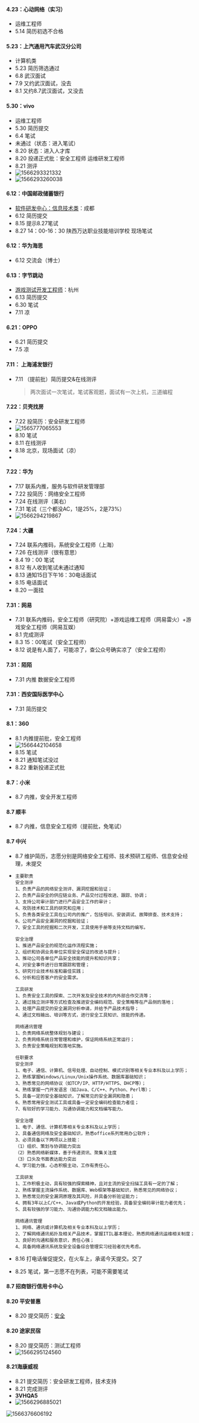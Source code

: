 #### 4.23：心动网络（实习）

- 运维工程师
- 5.14 简历初选不合格

#### 5.23：上汽通用汽车武汉分公司 

- 计算机类
- 5.23 简历筛选通过
- 6.8 武汉面试
- 7.9 又约武汉面试，没去
- 8.1 又约8.7武汉面试，又没去

#### 5.30：vivo

- 运维工程师
- 5.30 简历提交
- 6.4 笔试
- 未通过（状态：进入笔试）
- 8.20 状态：进入人才库
- 8.20 投递正式批：安全工程师 运维研发工程师
- 8.21 测评
- ![1566293321332](assets/1566293321332.png)
- ![1566293260038](assets/1566293260038.png)

#### 6.12：中国邮政储蓄银行

- [软件研发中心：信息技术类](https://xiaoyuan.zhaopin.com/job/CC000106039J90000239000)：成都
- 6.12 简历提交
- 8.15 提示8.27笔试
- 8.27 14：00-16：30 陕西万达职业技能培训学校 现场笔试

#### 6.12：华为海思

- 6.12 交流会（博士）

#### 6.13：字节跳动

- [游戏测试开发工程师](https://job.bytedance.com/user/profile/)：杭州
- 6.13 简历提交
- 6.30 笔试
- 7.11 凉

#### 6.21：OPPO

- 6.21 简历提交
- 7.5 凉

#### 7.11： 上海浦发银行

- 7.11 （提前批）简历提交&在线测评

  > 两次面试一次笔试，笔试客观题，面试有一次上机，三道编程

#### 7.22：贝壳找房

- 7.22 投简历：安全研发工程师
- ![1565777065553](assets/1565777065553.png)
- 8.10 笔试
- 8.11 在线测评
- 8.18 北京，现场面试（凉）
- 

#### 7.22：华为

- 7.17 联系内推，服务与软件研发管理部
- 7.22 投简历：网络安全工程师
- 7.24 在线测评（美右）
- 7.31 笔试（三个都没AC，1是25%，2是73%）
- ![1566294219867](assets/1566294219867.png)

#### 7.24：大疆

- 7.24 联系内推码，系统安全工程师（上海）
- 7.26 在线测评（很有意思）
- 8.4 19：00 笔试
- 8.12 有人收到笔试未通过通知
- 8.13 通知15日下午16：30电话面试
- 8.15 电话面试
- 8.20 一面挂

#### 7.31：网易

- 7.31 联系内推码，安全工程师（研究院）+游戏运维工程师（网易雷火）+游戏安全工程师（网易互娱）
- 8.1 完成测评
- 8.3 15：00笔试（安全工程师）
- 8.12 说是有人面了，可能凉了，查公众号确实凉了（安全工程师）

#### 7.31：陌陌

- 7.31 内推 数据安全工程师

#### 7.31：西安国际医学中心

- 7.31 简历提交

#### 8.1：360

- 8.1 内推提前批，安全工程师
- ![1566442104658](assets/1566442104658.png)
- 8.15 笔试
- 8.21 通知笔试没过
- 8.22 重新投递正式批

#### 8.7：小米

- 8.7 内推，安全开发工程师

#### 8.7 顺丰

- 8.7 内推，信息安全工程师（提前批，免笔试）

#### 8.7 中兴

- 8.7 维护简历，志愿分别是网络安全工程师、技术预研工程师、信息安全经理，未提交

- ```
  主要职责
  安全测评
  1、负责产品的网络安全测评、漏洞挖掘和验证；
  2、负责产品安全的供应链业务、产品交付过程改进、跟踪、协调；
  3、支持公司审计部门进行产品安全工作的审计；
  4、攻防技术和工具的研究和应用；
  5、负责各类安全工具在公司内的推广，包括培训、安装调试、故障排查、技术支持；
  6、公司产品安全漏洞的挖掘和验证；
  7、安全工具的挖掘和二次开发，工具使用手册等支持文档的编写。
  
  安全治理
  1、推进产品安全的规范化运作流程实施；
  2、组织和协调业务单位实现安全保证的改进与提升；
  3、推动公司各单位产品安全技能的提升和知识共享；
  4、对安全事件进行日常跟踪和管理；
  5、研究行业技术标准和最佳实践；
  6、分析和应答客户的安全需求。
  
  工具研发
  1、负责安全工具的探索、二次开发及安全技术的内外部合作交流等；
  2、通过独立测评等方式检查及推进安全编码规范、安全策略等在产品侧的落地；
  3、处理产品提交的安全漏洞分析申请，并给予产品技术指导；
  4、通过文档输出、培训等方式，进行安全工具知识、技能的传递。 
  
  网络通讯管理
  1、负责网络系统整体规划与建设；
  2、负责网络系统日常管理和维护，保证网络系统正常运行；       
  3、负责安全策略规划和落地实施。
  
  任职要求
  安全测评
  1、电子、通信、计算机、信号处理、自动控制、模式识别等相关专业本科及以上学历；
  2、熟练掌握Windows/Linux/Unix操作系统、数据库基础知识；
  3、熟悉常见的网络协议（如TCP/IP、HTTP/HTTPS、DHCP等）；
  4、熟练掌握一门开发语言（如Java、C/C++、Python、Perl等）；
  5、具备一定的安全基础知识，了解常见的安全漏洞和隐患；
  6、熟悉常用安全测试工具或具备一定安全编码检查能力者佳；
  7、有较好的学习能力、沟通协调能力和文档编写能力。
  
  安全治理
  1、电子、通信、计算机等相关专业本科及以上学历；  
  2、具备通信网络及安全基础知识，熟悉office系列常用办公软件；
  3、必须具备以下两项以上技能：
  （1）组织、策划与协调能力突出
  （2）熟悉网络新媒体，善于传递资讯、聚集关注度
  （3）口头及书面表达能力突出
  4、学习能力强，心态积极主动，工作有责任心。
  
  工具研发
  1、工作积极主动，具有较强的探索精神，且对主流的安全扫描工具有一定的了解；
  2、熟练掌握主流操作系统、数据库、Web框架等基础知识，熟悉常见的网络协议；
  3、熟悉常见的安全漏洞原理及其风险，并具备分析验证能力；
  4、拥有3年以上C/C++、Java或Python的开发经验，具备安全编码审计能力者优先；
  5、具有较强的学习能力、沟通协调能力和文档输出能力。
  
  网络通讯管理
  1、网络、通讯或计算机及相关专业本科及以上学历；
  2、了解网络通讯拓扑及相关产品技术，掌握ITIL基本理论，熟悉网络通讯运维相关制度；
  3、良好的沟通和服务意识，责任心强；
  4、具备网络通讯系统及安全设备综合管理实习经验者优先考虑。
  
  ```

- 8.16 打电话催促提交，在火车上，承诺今天提交。交了

- 8.25 笔试，第一志愿不在列表，可能不需要笔试

#### 8.7 招商银行信用卡中心 

#### 8.20 平安普惠

- 8.20 提交简历：[安全](http://campus.pingan.com/positionDetail?positionId=8928f96fb41630fc8ddcb43958ef4f40)

#### 8.20 途家民宿

- 8.20 提交简历：测试工程师
- ![1566295124560](assets/1566295124560.png)

#### 8.21海康威视

- 8.21 提交简历：安全研发工程师，技术支持
- 8.21 完成测评
- **3VHQA5**
- ![1566296885021](assets/1566296885021.png)

![1566376606192](assets/1566376606192.png)